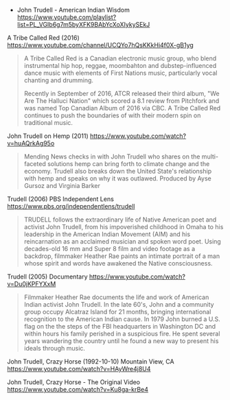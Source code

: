 * John Trudell - American Indian Wisdom
  https://www.youtube.com/playlist?list=PL_VGIb6g7m5byXFK9BAbYcXoXIykySEkJ


A Tribe Called Red (2016)
https://www.youtube.com/channel/UCQYo7hQsKKkHi4f0X-gB1yg

> A Tribe Called Red is a Canadian electronic music group, who blend
> instrumental hip hop, reggae, moombahton and dubstep-influenced dance
> music with elements of First Nations music, particularly vocal
> chanting and drumming.
> 
> Recently in September of 2016, ATCR released their third album, "We
> Are The Halluci Nation" which scored a 8.1 review from Pitchfork and
> was named Top Canadian Album of 2016 via CBC. A Tribe Called Red
> continues to push the boundaries of with their modern spin on
> traditional music.

John Trudell on Hemp (2011)
https://www.youtube.com/watch?v=huAQrkAg95o

> Mending News checks in with John Trudell who shares on the
> multi-faceted solutions hemp can bring forth to climate change and
> the economy.  Trudell also breaks down the United State's
> relationship with hemp and speaks on why it was outlawed. Produced
> by Ayse Gursoz and Virginia Barker

Trudell (2006) PBS Independent Lens
https://www.pbs.org/independentlens/trudell

> TRUDELL follows the extraordinary life of Native American poet and
> activist John Trudell, from his impoverished childhood in Omaha to
> his leadership in the American Indian Movement (AIM) and his
> reincarnation as an acclaimed musician and spoken word poet. Using
> decades-old 16 mm and Super 8 film and video footage as a backdrop,
> filmmaker Heather Rae paints an intimate portrait of a man whose
> spirit and words have awakened the Native consciousness.

Trudell (2005) Documentary
https://www.youtube.com/watch?v=Du0jKPFYXxM

> Filmmaker Heather Rae documents the life and work of American Indian
> activist John Trudell. In the late 60's, John and a community group
> occupy Alcatraz Island for 21 months, bringing international
> recognition to the American Indian cause. In 1979 John burned a
> U.S. flag on the the steps of the FBI headquarters in Washington DC
> and within hours his family perished in a suspicious fire. He spent
> several years wandering the country until he found a new way to
> present his ideals through music.

John Trudell, Crazy Horse (1992-10-10) Mountain View, CA
https://www.youtube.com/watch?v=HAyWre4j8U4

John Trudell, Crazy Horse - The Original Video
https://www.youtube.com/watch?v=Ku8ga-krBe4
